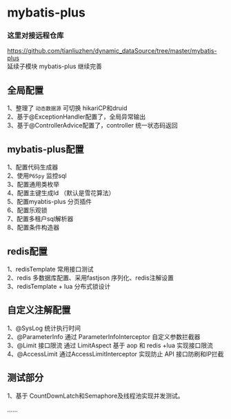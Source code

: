 # mybatis-plus
### 这里对接远程仓库
https://github.com/tianliuzhen/dynamic_dataSource/tree/master/mybatis-plus <br/>
延续子模块 mybatis-plus 继续完善 <br/>
   ## <b>全局配置</b>
1、整理了 `动态数据源` 可切换 hikariCP和druid<br/>
2、基于@ExceptionHandler配置了，全局异常输出<br/>
3、基于@ControllerAdvice配置了，controller 统一状态码返回<br/>
   ## <b>mybatis-plus配置</b>
1、配置代码生成器<br/>
2、使用`P6Spy` 监控sql<br/>
3、配置通用类枚举<br/>
4、配置主键生成Id （默认是雪花算法）<br/>
5、配置myabtis-plus 分页插件<br/>
6、配置乐观锁<br/>
7、配置多租户sql解析器<br/>
8、配置条件构造器<br/>
   ##  <b>redis配置</b>
1、redisTemplate 常用接口测试<br/>
2、redis  多数据库配置、采用fastjson 序列化、redis注解设置<br/>
3、redisTemplate + lua 分布式锁设计<br/>
   ##  <b>自定义注解配置</b>
1、@SysLog 统计执行时间<br/>
2、@ParameterInfo 通过 ParameterInfoInterceptor 自定义参数拦截器<br/>
3、@Limit 接口限流 通过 LimitAspect 基于 aop 和 redis +lua 实现接口限流<br/>
4、@AccessLimit 通过AccessLimitInterceptor 实现防止 API 接口防刷和IP拦截<br/>
   ##  <b>测试部分</b>
1、基于 CountDownLatch和Semaphore及线程池实现并发测试。

......
